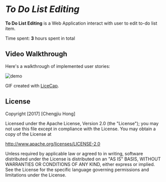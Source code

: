 # *To Do List Editing*

**To Do List Editing** is a Web Application interact with user to edit to-do list item.

Time spent: **3** hours spent in total

## Video Walkthrough 

Here's a walkthrough of implemented user stories:

![demo](https://cloud.githubusercontent.com/assets/15274466/23575550/3077cd72-0043-11e7-957c-9f1caa1946ce.gif)

GIF created with [LiceCap](http://www.cockos.com/licecap/).

## License

Copyright [2017] [Chengjiu Hong]

Licensed under the Apache License, Version 2.0 (the "License");
you may not use this file except in compliance with the License.
You may obtain a copy of the License at

http://www.apache.org/licenses/LICENSE-2.0

Unless required by applicable law or agreed to in writing, software
distributed under the License is distributed on an "AS IS" BASIS,
WITHOUT WARRANTIES OR CONDITIONS OF ANY KIND, either express or implied.
See the License for the specific language governing permissions and
limitations under the License.
